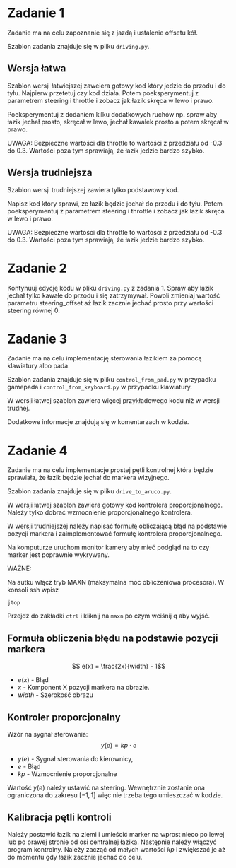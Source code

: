 # Zadanie 1

Zadanie ma na celu zapoznanie się z jazdą i ustalenie offsetu kół.

Szablon zadania znajduje się w pliku `driving.py`.

## Wersja łatwa

Szablon wersji łatwiejszej zaweiera gotowy kod który jedzie do przodu i do tyłu.
Najpierw przetetuj czy kod działa. Potem poeksperymentuj z parametrem steering i throttle i zobacz jak łazik skręca w lewo i prawo.

Poeksperymentuj z dodaniem kilku dodatkowych ruchów np. spraw aby łazik jechał prosto, skręcał w lewo, jechał kawałek prosto a potem skręcał w prawo.

UWAGA: Bezpieczne wartości dla throttle to wartości z przedziału od -0.3 do 0.3. Wartości poza tym sprawiają, że łazik jedzie bardzo szybko.

## Wersja trudniejsza

Szablon wersji trudniejszej zawiera tylko podstawowy kod.

Napisz kod który sprawi, że łazik będzie jechał do przodu i do tyłu. Potem poeksperymentuj z parametrem steering i throttle i zobacz jak łazik skręca w lewo i prawo.

UWAGA: Bezpieczne wartości dla throttle to wartości z przedziału od -0.3 do 0.3. Wartości poza tym sprawiają, że łazik jedzie bardzo szybko.

# Zadanie 2

Kontynuuj edycję kodu w pliku `driving.py` z zadania 1. Spraw aby łazik jechał tylko kawałe do przodu i się zatrzymywał.
Powoli zmieniaj wartość parametru steering_offset aż łazik zacznie jechać prosto przy wartości steering równej 0.

# Zadanie 3

Zadanie ma na celu implementację sterowania łazikiem za pomocą klawiatury albo pada.

Szablon zadania znajduje się w pliku `control_from_pad.py` w przypadku gamepada i `control_from_keyboard.py` w przypadku klawiatury.

W wersji łatwej szablon zawiera więcej przykładowego kodu niż w wersji trudnej.

Dodatkowe informacje znajdują się w komentarzach w kodzie.

# Zadanie 4

Zadanie ma na celu implementacje prostej pętli kontrolnej która będzie sprawiała, że łazik będzie jechał do markera wizyjnego.

Szablon zadania znajduje się w pliku `drive_to_aruco.py`.

W wersji łatwej szablon zawiera gotowy kod kontrolera proporcjonalnego. Należy tylko dobrać wzmocnienie proporcjonalnego kontrolera.

W wersji trudniejszej należy napisać formułę obliczającą błąd na podstawie pozycji markera i zaimplementować formułę kontrolera proporcjonalnego.

Na komputurze uruchom monitor kamery aby mieć podgląd na to czy marker jest poprawnie wykrywany.

WAŻNE:

Na autku włącz tryb MAXN (maksymalna moc obliczeniowa procesora). W konsoli ssh wpisz

```
jtop
```

Przejdź do zakładki `ctrl` i kliknij na `maxn` po czym wciśnij q aby wyjść.


## Formuła obliczenia błędu na podstawie pozycji markera

$$ e(x) = \frac{2x}{width} - 1$$

 - $e(x)$ - Błąd
 - $x$ - Komponent X pozycji markera na obrazie.
 - $width$ - Szerokość obrazu

## Kontroler proporcjonalny

Wzór na sygnał sterowania:
$$ y(e) = kp \cdot e$$

 - $y(e)$ - Sygnał sterowania do kierownicy,
 - $e$ - Błąd
 - $kp$ - Wzmocnienie proporcjonalne

Wartość $y(e)$ należy ustawić na steering. Wewnętrznie zostanie ona ograniczona do zakresu $[-1, 1]$ więc nie trzeba tego umieszczać w kodzie.

## Kalibracja pętli kontroli

Należy postawić łazik na ziemi i umieścić marker na wprost nieco po lewej lub po prawej stronie od osi centralnej łazika. Następnie należy włączyć program kontrolny. Należy zacząć od małych wartości $kp$ i zwiększać je aż do momentu gdy łazik zacznie  jechać do celu.


